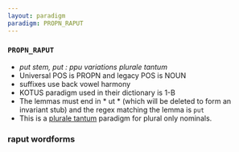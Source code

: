 ```yaml
---
layout: paradigm
paradigm: PROPN_RAPUT
---
```

### ` PROPN_RAPUT `

* _put stem, put : ppu variations plurale tantum_
* Universal POS is PROPN and legacy POS is NOUN
* suffixes use back vowel harmony
* KOTUS paradigm used in their dictionary is 1-B
* The lemmas must end in * ut * (which will be deleted to form an invariant stub) and the regex matching the lemma is ` put `
* This is a [plurale tantum](https://en.wikipedia.org/wiki/Plurale_tantum) paradigm for plural only nominals.

### raput wordforms


